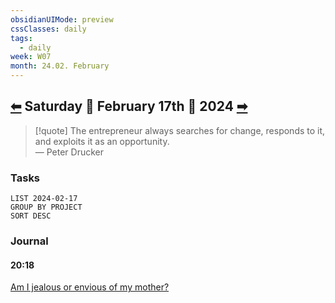 ```yaml
---
obsidianUIMode: preview
cssClasses: daily
tags:
  - daily
week: W07
month: 24.02. February
---
```

  
## [⬅](./2024.02.16.md) Saturday 🔹 February 17th 🔹 2024 [➡](2024.02.18.md)  
  
> [!quote] The entrepreneur always searches for change, responds to it, and exploits it as an opportunity.  
> — Peter Drucker  
  
### Tasks  
  
```toggl  
LIST 2024-02-17  
GROUP BY PROJECT  
SORT DESC  
```  
  
### Journal  
  
#### 20:18  
   
[Am I jealous or envious of my mother?](202402171612.md)  
  
[//begin]: # "Autogenerated link references for markdown compatibility"  
[2024.02.16|⬅]: 2024.02.16 "2024.02.16"  
[//end]: # "Autogenerated link references"